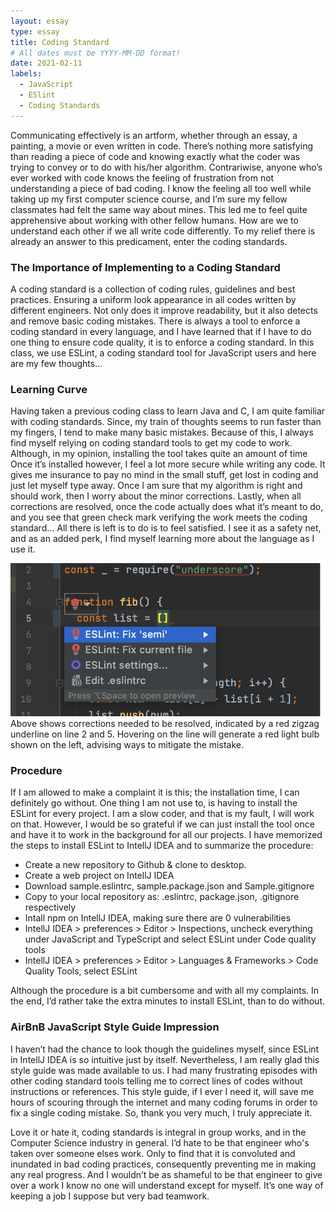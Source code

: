 ```yaml
---
layout: essay
type: essay
title: Coding Standard
# All dates must be YYYY-MM-DD format!
date: 2021-02-11
labels:
  - JavaScript
  - ESlint
  - Coding Standards
---
```


  
Communicating effectively is an artform, whether through an essay, a painting, a movie or even written in code. There’s nothing more satisfying than reading 
a piece of code and knowing exactly what the coder was trying to convey or to do with his/her algorithm. Contrariwise, anyone who’s ever worked with code 
knows the feeling of frustration from not understanding a piece of bad coding. I know the feeling all too well while taking up my first computer science course, and I’m sure my fellow classmates had felt the same way about mines. This led me to feel quite apprehensive about working with other fellow humans. How are we to understand each other if we all write code differently. To my relief there is already an answer to this predicament, enter the coding standards.

### The Importance of Implementing to a Coding Standard

A coding standard is a collection of coding rules, guidelines and best practices. Ensuring a uniform look appearance in all codes written by different 
engineers. Not only does it improve readability, but it also detects and remove basic coding mistakes. There is always a tool to enforce a coding standard in 
every language, and I have learned that if I have to do one thing to ensure code quality, it is to enforce a coding standard. In this class, we use ESLint, a 
coding standard tool for JavaScript users and here are my few thoughts…

### Learning Curve
	
Having taken a previous coding class to learn Java and C, I am quite familiar with coding standards. Since, my train of thoughts seems to run faster than my fingers, I tend to make many basic mistakes. Because of this, I always find myself relying on coding standard tools to get my code to work. Although, in my opinion, installing the tool takes quite an amount of time Once it’s installed however, I feel a lot more secure while writing any code. It gives me insurance to pay no mind in the small stuff, get lost in coding and just let myself type away. Once I am sure that my algorithm is right and should work, then I worry about the minor corrections. Lastly, when all corrections are resolved, once the code actually does what it’s meant to do, and you see that green check mark verifying the work meets the coding standard… All there is left is to do is to feel satisfied. I see it as a safety net, and as an added perk, I find myself learning more about the language as I use it.

<img src="https://github.com/tineriver/tineriver.github.io/blob/master/images/badCoding.png?raw=true">
Above shows corrections needed to be resolved, indicated by a red zigzag underline on line 2 and 5. Hovering on the line will generate a red light bulb shown on the left, advising ways to mitigate the mistake.
	
### Procedure

If I am allowed to make a complaint it is this; the installation time, I can definitely go without. One thing I am not use to, is having to install the ESLint 
for every project. I am a slow coder, and that is my fault, I will work on that. However, I would be so grateful if we can just install the tool once and have 
it to work in the background for all our projects. I have memorized the steps to install ESLint to IntellJ IDEA and to summarize the procedure:

* 	Create a new repository to Github & clone to desktop.
* 	Create a web project on IntellJ IDEA
* 	Download sample.eslintrc, sample.package.json and  Sample.gitignore
* 	Copy to your local repository as: .eslintrc, package.json, .gitignore respectively
* 	Intall npm on IntellJ IDEA, making sure there are 0 vulnerabilities
* 	IntellJ IDEA > preferences > Editor > Inspections, uncheck everything under JavaScript and TypeScript and select ESLint under Code quality tools
* 	IntellJ IDEA > preferences > Editor > Languages & Frameworks > Code Quality Tools, select ESLint
 
Although the procedure is a bit cumbersome and with all my complaints. In the end, I’d rather take the extra minutes to install ESLint, than to do without.

### AirBnB JavaScript Style Guide Impression

I haven’t had the chance to look though the guidelines myself, since ESLint in IntellJ IDEA is so intuitive just by itself. Nevertheless, I am really glad this 
style guide was made available to us. I had many frustrating episodes with other coding standard tools telling me to correct lines of codes without instructions
or references. This style guide, if I ever I need it, will save me hours of scouring through the internet and many coding forums in order to fix a single coding
mistake. So, thank you very much, I truly appreciate it.

Love it or hate it, coding standards is integral in group works, and in the Computer Science industry in general. I’d hate to be that engineer who's taken over someone elses work. Only to find that it is convoluted and inundated in bad coding practices, consequently preventing me in making any real progress. And I wouldn’t be as shameful to be that engineer to give over a work I know no one will understand except for myself. It’s one way of keeping a job I suppose but very bad teamwork.


